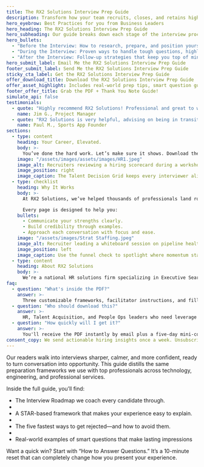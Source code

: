 ```yaml
---
title: The RX2 Solutions Interview Prep Guide
description: Transform how your team recruits, closes, and retains high-impact hires with tools built from 500+ enterprise searches.
hero_eyebrow: Best Practices for you from Business Leaders
hero_heading: The RX2 Solutions Interview Prep Guide
hero_subheading: Our guide breaks down each stage of the interview process with clarity and strategy, just like our team does when preparing candidates directly.
hero_bullets:
  - "Before the Interview: How to research, prepare, and position yourself for success. (Hint: It’s more than reading the job description.)"
  - "During the Interview: Proven ways to handle tough questions, highlight impact, and build connection."
  - "After the Interview: Follow-up strategies that keep you top of mind, without sounding rehearsed."
hero_submit_label: Email Me the RX2 Solutions Interview Prep Guide
footer_submit_label: Send Me the RX2 Solutions Interview Prep Guide
sticky_cta_label: Get the RX2 Solutions Interview Prep Guide
offer_download_title: Download the RX2 Solutions Interview Prep Guide
offer_asset_highlight: Includes real-world prep tips, smart question guides, and conversation strategies that help you show up confident, ready, and authentically yourself.
footer_offer_title: Grab the PDF + Thank You Note Guide!
simulate_api: false
testimonials:
  - quote: "Highly recommend RX2 Solutions! Professional and great to work with, they offered valuable insights regarding job-hunting strategy and placed me into a position I love. Good to have in your corner!"
    name: Jim G., Project Manager
  - quote: "RX2 Solutions is very helpful, advising on being in transition and job hunting strategies for my daughter. I recommend them to anyone seeking recruitment services."
    name: Paul M., Sports App Founder
sections:
  - type: content
    heading: Your Career, Elevated.
    body: >-
      You’ve done the hard work. Let’s make sure it shows. Download the RX2 Interview Prep Guide today and walk into your next conversation prepared, confident, and authentically you.
    image: "/assets/images/assets/images/HR1.jpeg"
    image_alt: Recruiters reviewing a hiring scorecard during a workshop
    image_position: right
    image_caption: The Talent Decision Grid keeps every interviewer aligned on outcomes, not gut feel.
  - type: checklist
    heading: Why It Works
    body: >-
      At RX2 Solutions, we’ve helped thousands of professionals land roles across technology, engineering, clinical, and professional services. Our interview prep framework is grounded in real-world experience, not theory—built from what employers actually look for.

      Every page is designed to help you:
    bullets:
      - Communicate your strengths clearly.
      - Build credibility through examples.
      - Approach each conversation with focus and ease.
    image: "/assets/images/Strat Staffing.jpeg"
    image_alt: Recruiter leading a whiteboard session on pipeline health
    image_position: left
    image_caption: Use the funnel check to spotlight where momentum stalls before requisitions go cold.
  - type: content
    heading: About RX2 Solutions
    body: >-
      We’re a national HR solutions firm specializing in Executive Search, Staff Augmentation, and Outsourced HR. Our mission is simple: to help organizations grow and people thrive—through thoughtfully tailored human capital strategies that are always Respectfully Professional.
faq:
  - question: "What's inside the PDF?"
    answer: >-
      Three customizable frameworks, facilitator instructions, and fill-in-the-blank reporting slides you can reuse with any business unit.
  - question: "Who should download this?"
    answer: >-
      HR, Talent Acquisition, and People Ops leaders who need leverage across multiple business units and want sharper hiring analytics.
  - question: "How quickly will I get it?"
    answer: >-
      You'll receive the PDF instantly by email plus a five-day mini-course to help you implement with your team.
consent_copy: We send actionable hiring insights once a week. Unsubscribe anytime.
---
```

Our readers walk into interviews sharper, calmer, and more confident, ready to turn conversation into opportunity. This guide distills the same preparation frameworks we use with top professionals across technology, engineering, and professional services.

Inside the full guide, you’ll find:

- The Interview Roadmap we coach every candidate through.
- 
- A STAR-based framework that makes your experience easy to explain.
-
- The five fastest ways to get rejected—and how to avoid them.
-
- Real-world examples of smart questions that make lasting impressions

Want a quick win? Start with “How to Answer Questions.” It’s a 10-minute reset that can completely change how you present your experience.
